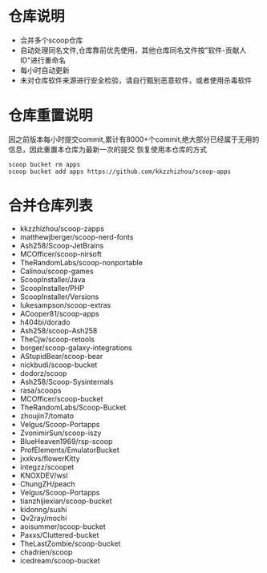# 仓库说明

- 合并多个scoop仓库
- 自动处理同名文件,仓库靠前优先使用，其他仓库同名文件按"软件-贡献人ID"进行重命名
- 每小时自动更新
- 未对仓库软件来源进行安全检验，请自行甄别恶意软件，或者使用杀毒软件

# 仓库重置说明

因之前版本每小时提交commit,累计有8000+个commit,绝大部分已经属于无用的信息，因此重置本仓库为最新一次的提交
恢复使用本仓库的方式

```
scoop bucket rm apps
scoop bucket add apps https://github.com/kkzzhizhou/scoop-apps
```

# 合并仓库列表

- kkzzhizhou/scoop-zapps
- matthewjberger/scoop-nerd-fonts
- Ash258/Scoop-JetBrains
- MCOfficer/scoop-nirsoft
- TheRandomLabs/scoop-nonportable
- Calinou/scoop-games
- ScoopInstaller/Java
- ScoopInstaller/PHP
- ScoopInstaller/Versions
- lukesampson/scoop-extras
- ACooper81/scoop-apps
- h404bi/dorado
- Ash258/scoop-Ash258
- TheCjw/scoop-retools
- borger/scoop-galaxy-integrations
- AStupidBear/scoop-bear
- nickbudi/scoop-bucket
- dodorz/scoop
- Ash258/Scoop-Sysinternals
- rasa/scoops
- MCOfficer/scoop-bucket
- TheRandomLabs/Scoop-Bucket
- zhoujin7/tomato
- Velgus/Scoop-Portapps
- ZvonimirSun/scoop-iszy
- BlueHeaven1969/rsp-scoop
- ProfElements/EmulatorBucket
- jxxkvs/flowerKitty
- integzz/scoopet
- KNOXDEV/wsl
- ChungZH/peach
- Velgus/Scoop-Portapps
- tianzhijiexian/scoop-bucket
- kidonng/sushi
- Qv2ray/mochi
- aoisummer/scoop-bucket
- Paxxs/Cluttered-bucket
- TheLastZombie/scoop-bucket
- chadrien/scoop
- icedream/scoop-bucket

